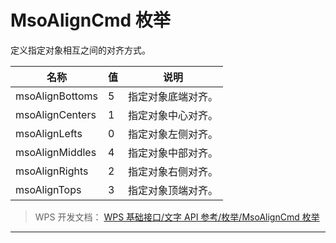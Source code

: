 # MsoAlignCmd 枚举

定义指定对象相互之间的对齐方式。

| 名称            | 值  | 说明               |
|-----------------|-----|--------------------|
| msoAlignBottoms | 5   | 指定对象底端对齐。 |
| msoAlignCenters | 1   | 指定对象中心对齐。 |
| msoAlignLefts   | 0   | 指定对象左侧对齐。 |
| msoAlignMiddles | 4   | 指定对象中部对齐。 |
| msoAlignRights  | 2   | 指定对象右侧对齐。 |
| msoAlignTops    | 3   | 指定对象顶端对齐。 |

> WPS 开发文档： [WPS 基础接口/文字 API 参考/枚举/MsoAlignCmd 枚举](https://qn.cache.wpscdn.cn/encs/doc/office_v19/topics/WPS%20%E5%9F%BA%E7%A1%80%E6%8E%A5%E5%8F%A3/%E6%96%87%E5%AD%97%20API%20%E5%8F%82%E8%80%83/%E6%9E%9A%E4%B8%BE/MsoAlignCmd%20%E6%9E%9A%E4%B8%BE.html)

------------------------------------------------------------------------
